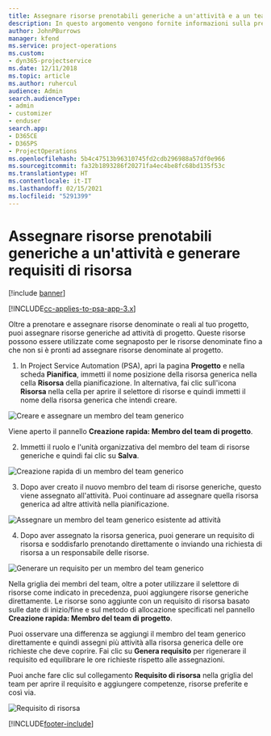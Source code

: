 ```yaml
---
title: Assegnare risorse prenotabili generiche a un'attività e a un team di progetto
description: In questo argomento vengono fornite informazioni sulla prenotazione di risorse generiche per attività e team di progetto.
author: JohnPBurrows
manager: kfend
ms.service: project-operations
ms.custom:
- dyn365-projectservice
ms.date: 12/11/2018
ms.topic: article
ms.author: ruhercul
audience: Admin
search.audienceType:
- admin
- customizer
- enduser
search.app:
- D365CE
- D365PS
- ProjectOperations
ms.openlocfilehash: 5b4c47513b96310745fd2cdb296988a57df0e966
ms.sourcegitcommit: fa32b1893286f20271fa4ec4be8fc68bd135f53c
ms.translationtype: HT
ms.contentlocale: it-IT
ms.lasthandoff: 02/15/2021
ms.locfileid: "5291399"
---
```

# <a name="assign-generic-bookable-resources-to-a-task-and-generate-resource-requirements"></a>Assegnare risorse prenotabili generiche a un'attività e generare requisiti di risorsa 

[!include [banner](../includes/psa-now-project-operations.md)]

[!INCLUDE[cc-applies-to-psa-app-3.x](../includes/cc-applies-to-psa-app-3x.md)]

Oltre a prenotare e assegnare risorse denominate o reali al tuo progetto, puoi assegnare risorse generiche ad attività di progetto. Queste risorse possono essere utilizzate come segnaposto per le risorse denominate fino a che non si è pronti ad assegnare risorse denominate al progetto. 

1. In Project Service Automation (PSA), apri la pagina **Progetto** e nella scheda **Pianifica**, immetti il nome posizione della risorsa generica nella cella **Risorsa** della pianificazione. In alternativa, fai clic sull'icona **Risorsa** nella cella per aprire il selettore di risorse e quindi immetti il nome della risorsa generica che intendi creare.

![Creare e assegnare un membro del team generico](media/RM-how-to-9.png)

Viene aperto il pannello **Creazione rapida: Membro del team di progetto**. 

2. Immetti il ruolo e l'unità organizzativa del membro del team di risorse generiche e quindi fai clic su **Salva**.

![Creazione rapida di un membro del team generico](media/RM-how-to-10.png)

3. Dopo aver creato il nuovo membro del team di risorse generiche, questo viene assegnato all'attività. Puoi continuare ad assegnare quella risorsa generica ad altre attività nella pianificazione.

![Assegnare un membro del team generico esistente ad attività](media/RM-how-to-11.png)

4. Dopo aver assegnato la risorsa generica, puoi generare un requisito di risorsa e soddisfarlo prenotando direttamente o inviando una richiesta di risorsa a un responsabile delle risorse.

![Generare un requisito per un membro del team generico](media/RM-how-to-12.png)

Nella griglia dei membri del team, oltre a poter utilizzare il selettore di risorse come indicato in precedenza, puoi aggiungere risorse generiche direttamente. Le risorse sono aggiunte con un requisito di risorsa basato sulle date di inizio/fine e sul metodo di allocazione specificati nel pannello **Creazione rapida: Membro del team di progetto**.

Puoi osservare una differenza se aggiungi il membro del team generico direttamente e quindi assegni più attività alla risorsa generica delle ore richieste che deve coprire. Fai clic su **Genera requisito** per rigenerare il requisito ed equilibrare le ore richieste rispetto alle assegnazioni.

Puoi anche fare clic sul collegamento **Requisito di risorsa** nella griglia del team per aprire il requisito e aggiungere competenze, risorse preferite e così via.

![Requisito di risorsa](media/RM-how-to-13.png)



[!INCLUDE[footer-include](../includes/footer-banner.md)]